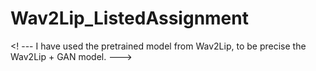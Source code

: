 # Wav2Lip_ListedAssignment

 <! --- I have used the pretrained model from Wav2Lip, to be precise the Wav2Lip + GAN model. --->

